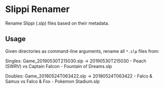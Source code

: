# Slippi Renamer

Rename Slippi (.slp) files based on their metadata.

## Usage

Given directories as command-line arguments, rename all `*.slp` files from:

Singles:
Game\_20190530T215030.slp -> 20190530T215030 - Peach (SWRV) vs Captain Falcon - Fountain of Dreams.slp

Doubles:
Game\_20180524T063422.slp -> 20180524T063422 - Falco & Samus vs Falco & Fox - Pokemon Stadium.slp


